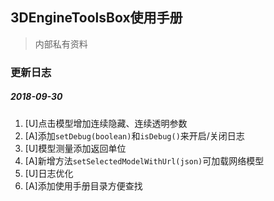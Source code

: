 ## 3DEngineToolsBox使用手册


> 内部私有资料



### 更新日志

##### 2018-09-30
1. [U]点击模型增加连续隐藏、连续透明参数
2. [A]添加`setDebug(boolean)`和`isDebug()`来开启/关闭日志
3. [U]模型测量添加返回单位
4. [A]新增方法`setSelectedModelWithUrl(json)`可加载网络模型
5. [U]日志优化
1. [A]添加使用手册目录方便查找


